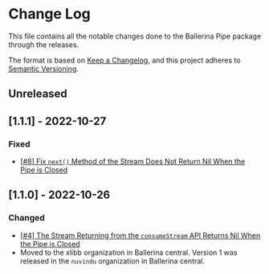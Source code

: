 # Change Log
This file contains all the notable changes done to the Ballerina Pipe package through the releases.

The format is based on [Keep a Changelog](https://keepachangelog.com/en/1.0.0/), and this project adheres to [Semantic Versioning](https://semver.org/spec/v2.0.0.html).

## Unreleased

## [1.1.1] - 2022-10-27

### Fixed
- [[#8] Fix `next()` Method of the Stream Does Not Return Nil When the Pipe is Closed](https://github.com/xlibb/module-pipe/issues/8)

## [1.1.0] - 2022-10-26

### Changed
- [[#4] The Stream Returning from the `consumeStream` API Returns Nil When the Pipe is Closed](https://github.com/xlibb/module-pipe/issues/4)
- Moved to the xlibb organization in Ballerina central. Version 1 was released in the `nuvindu` organization in Ballerina central.
